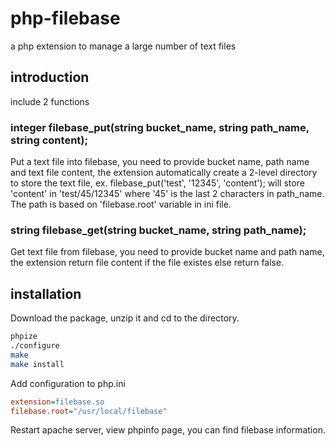 php-filebase
============

a php extension to manage a large number of text files

introduction
------------

include 2 functions
### integer filebase_put(string bucket_name, string path_name, string content);
Put a text file into filebase, you need to provide bucket name, path name and text file content, the extension automatically create a 2-level directory to store the text file, ex. filebase_put('test', '12345', 'content'); will store 'content' in 'test/45/12345' where '45' is the last 2 characters in path_name. The path is based on 'filebase.root' variable in ini file.
### string filebase_get(string bucket_name, string path_name);
Get text file from filebase, you need to provide bucket name and path name, the extension return file content if the file existes else return false.

installation
------------

Download the package, unzip it and cd to the directory.
````sh
phpize
./configure
make
make install
````
Add configuration to php.ini
````ini
extension=filebase.so
filebase.root="/usr/local/filebase"
````
Restart apache server, view phpinfo page, you can find filebase information.

